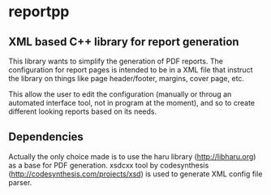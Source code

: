 reportpp
========

XML based C++ library for report generation
-------------------------------------------

This library wants to simplify the generation of PDF reports. The configuration for report pages is intended to be in a XML file that instruct the library on things like page header/footer, margins, cover page, etc.

This allow the user to edit the configuration (manually or throug an automated interface tool, not in program at the moment), and so to create different looking reports based on its needs.

Dependencies
------------
Actually the only choice made is to use the haru library (http://libharu.org) as a base for PDF generation.
xsdcxx tool by codesynthesis (http://codesynthesis.com/projects/xsd) is used to generate XML config file parser.